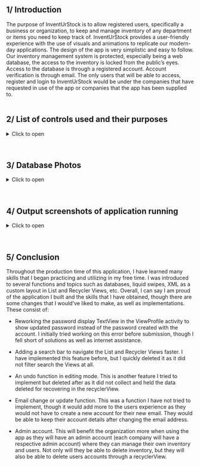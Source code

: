 ## 1/ Introduction
The purpose of InventUrStock is to allow registered users, specifically a business or organization, to keep and manage inventory of any department or items you need to keep track of. InventUrStock provides a user-friendly experience with the use of visuals and animations to replicate our modern-day applications. The design of the app is very simplistic and easy to follow. Our inventory management system is protected, especially being a web database, the access to the inventory is locked from the public’s eyes. Access to the database is through a registered account. Account verification is through email. The only users that will be able to access, register and login to InventUrStock would be under the companies that have requested in use of the app or companies that the app has been supplied to.
<br/><br/>


## 2/ List of controls used and their purposes
<details><summary>Click to open</summary><br/>
  
### &emsp; 2.1/ External controls and uses implemented into Android Studio
<details><summary>Click to open</summary>

<br/><br/>
_____________________________________________________________________________________________________________________
> recyclerView<br/>

Used to display the inventory, allows user to interact and items in
inventory. 
+ Used in (`ViewItemsEdit.java`)

<br/><br/>
_____________________________________________________________________________________________________________________
> Liquid Pager / Liquid Swipe<br/>

Used to display three (3) fragment activity that explains a few features about InventUrStock. 
+ Used in (`activity_main.xml`)

<br/><br/>
_____________________________________________________________________________________________________________________
> Kotlin to Java converter<br/>

Used with Liquid Pager to convert the functions from Kotlin to Java.

<br/><br/>
_____________________________________________________________________________________________________________________
> Floating Action Button<br/>

Used to have a small and stylish clickable button that will redirect you to the ViewItemsEdit activity to access edit mode for the inventory data.
+ Used in (`ViewItems`)
  
Used to redirect to the AddItems activity to add more inventory.
+ Used in (`ViewItemsEdit`)

<br/><br/>
_____________________________________________________________________________________________________________________
> Gif image<br/>

Used to give a stylish, modern, and movable splash activity.
+ Used in (`activity_main.xml`)

<br/><br/>
_____________________________________________________________________________________________________________________
> Firebase<br/>

Google's Firebase framework allows developers to create mobile and web apps.

<br/><br/>
_____________________________________________________________________________________________________________________
> Firebase Realtime Database<br/>

Used to have a location to store all user accounts and their details, as well as any inventory the users requested to keep stock of through the AddItems activity.

<br/><br/>
_____________________________________________________________________________________________________________________
> Firebase Authentication<br/>

Used to assist the user login, registration, and password change activities with their custom functions.
+ Used in (`RegisterPage.java`) (`LoginActivity.java`) (`ChangePassword.java`) (`ForgotPassword.java`)
</details><br/>

### &emsp; 2.2/ Internal controls and uses in Android Studio
<details><summary>Click to open</summary>

<br/><br/>
_____________________________________________________________________________________________________________________
> ProgressBar<br/>

Used to show duration of task initiated. 
+ Used in (`activity_login.xml`) (`activity_register_page.xml`) (`activity_change_password.xml`) (`activity_forgot_password.xml`)

<br/><br/>
_____________________________________________________________________________________________________________________
> ImageView<br/>

Used for fragment activity page indicator.
+ Used in (`fragment_on_boarding1.xml`) (`fragment_on_boarding2.xml`) (`fragment_on_boarding3.xml`)

<br/><br/>
_____________________________________________________________________________________________________________________
> TextView<br/>

Majority were used as animated backgrounds, either white or dark gray.
+ Used in (`All Activity xml’s`)
  
Used as titles in activities such as “InventUrStock” or “Registration”. 
+ Used in (`All Activity xml’s`)
  
Used to display information about InventUrStock. 
+ Used in (`fragment_on_boarding1.xml`) (`fragment_on_boarding2.xml`) (`fragment_on_boarding3.xml`)
  
Used for a user greeting when in the inventory menu. 
+ Used in (`activity_inventory_page.xml`)
</details>

</details><br/><br/>


## 3/ Database Photos

<details><summary>Click to open</summary><br/>

### &emsp; 3.1/ OPENED AND CLOSED NODES IN DATABASE
<details><summary>Click to open</summary><br/>

The Database was created to house all the data sent from the app. I split the data into 2 different categories using nodes `Inventory` and `Users`. Each node has child nodes that capture important information for the rest of the application to run off of.<br/>

Each record added is added under a `UID (Unique Identification Number)`, this is done to make sure no 2 records are ever the same.<br/>

> _____________________________________________________________________________________________________________________
  
> ![image](https://github.com/user-attachments/assets/9b59d162-ce28-4175-9093-988e1167f81e)

> _____________________________________________________________________________________________________________________

> Inventory captures these fields as illustrated in the above screenshot:
- `added_by`: User who added the record to the database.
- `barcode`: Barcode of the item.
- `category`: Category of item.
- `price`: Set price of the item.
- `product`: Full product name.

> Users captures these fields as illustrated in the above screenshot:
- `Uname`: Username of created account.
- `email`: Email associated with created account.
- `pass`: Password set for the account.

<br/>

</details>
  
### &emsp; 3.2/ ADDED ACCOUNT AND INVENTORY DATA
<details><summary>Click to open</summary><br/>

When a user creates an account, a new `UID` is then created and added under the appropriate node.<br/>

> _____________________________________________________________________________________________________________________

> ![image](https://github.com/user-attachments/assets/72208499-e007-4e29-b1ea-0cb8f1cd72b6)

<br/>

The same concept goes for added a new record to the inventory.<br/>

> ![image](https://github.com/user-attachments/assets/49baf31c-9a7d-448b-9689-e89794c9cf02)

> _____________________________________________________________________________________________________________________

<br/>

</details>

### &emsp; 3.3/ ACCOUNT AND INVENTORY DELETION
<details><summary>Click to open</summary><br/>

When a user chooses to delete an account, the `UID` tied to the account is then called from the database. Its used to ensure the correct account is being removed and no other.<br/>

> _____________________________________________________________________________________________________________________
  
> ![image](https://github.com/user-attachments/assets/09d105a3-a45e-4df8-81f8-4c478db39ec2)

<br/>

The same concept goes for deleting a record in inventory.<br/>

> ![image](https://github.com/user-attachments/assets/fd0e4b22-ddb3-4da8-ae59-200a8eff603f)

> _____________________________________________________________________________________________________________________

<br/>

</details>

### &emsp; 3.4/ INVENTORY OVERRITE
<details><summary>Click to open</summary><br/>

Data within the database can be overwritten if a password, email, record data is changed. This function utilizes the same `UID` concept as before with the account or record creation.<br/>

> _____________________________________________________________________________________________________________________
  
> ![image](https://github.com/user-attachments/assets/5a6e7d26-fcc8-4edf-8f59-edc8abb7e547)

> _____________________________________________________________________________________________________________________

<br/>

</details>

</details><br/><br/>


## 4/ Output screenshots of application running
<details><summary>Click to open</summary>
  
### &emsp; 4.1/ Splash screen start
<details><summary>Click to open</summary><br/>

![image](https://miro.medium.com/v2/resize:fit:2000/format:webp/1*WNv2vYX_vB2RA_O43Phrmw.gif)

I do not own this gif, if the original owner wishes for it to be taken down please reach out to my email: draymcfarlane@gmail.com<br/>

> _____________________________________________________________________________________________________________________

> ![image](https://github.com/user-attachments/assets/bf99be7c-0a43-4dca-b806-3d090723cb7b)

> _____________________________________________________________________________________________________________________

<br/>

</details>
  
### &emsp; 4.2/ Fragment liquid slider
<details><summary>Click to open</summary><br/>

Below is an example of how this functions from [geeksforgeeks](https://www.geeksforgeeks.org/liquid-swipe-animation-in-android/)

![image](https://media.geeksforgeeks.org/wp-content/uploads/20210301114737/LiquidSwipeAnimationinAndroid.gif)

> _____________________________________________________________________________________________________________________

What it looks like in the app, just provides basic information. I provided a skip button at the top right to bypass all the pages and take you straight to the login screen. There is a nifty page counter at the bottom left as well.<br/>
> ![image](https://github.com/user-attachments/assets/f6d369cb-eb4b-423c-87ee-ab3013dc2490)

<br/>

What each fragment looks like:<br/>
`fragment_on_boarding1.xml`<br/>
> ![image](https://github.com/user-attachments/assets/91f4703b-a45a-41e4-aee5-685f3f348f70)

`fragment_on_boarding2.xml`<br/>
> ![image](https://github.com/user-attachments/assets/40c88b2b-2b66-448e-a3ad-5110660f6ad0)

`fragment_on_boarding3.xml`<br/>
> ![image](https://github.com/user-attachments/assets/e2958a4b-a547-4a19-92b1-e485b4c5fcd5)

> _____________________________________________________________________________________________________________________

<br/>

</details>

### &emsp; 4.3/ Account registration
<details><summary>Click to open</summary><br/>

> _____________________________________________________________________________________________________________________

> ![image](https://github.com/user-attachments/assets/658e7b89-809b-4db3-9364-9c60fabea24b)

<br/><br/>

> ![image](https://github.com/user-attachments/assets/eedf34d3-242a-4c24-8a9e-9ed6f1738a53)

> _____________________________________________________________________________________________________________________

</details>

### &emsp; 4.4/ Email verification
<details><summary>Click to open</summary><br/>

> _____________________________________________________________________________________________________________________

> ![image](https://github.com/user-attachments/assets/e2094d86-48c3-45f1-80b0-ceb567f610ee)

> _____________________________________________________________________________________________________________________

### &emsp; &emsp; 4.4.1/ Email sent
<details><summary>Click to open</summary><br/>

> _____________________________________________________________________________________________________________________

> ![image](https://github.com/user-attachments/assets/85df95fc-196a-44e8-8d87-55b8dccabf8a)

> _____________________________________________________________________________________________________________________

</details>

### &emsp; &emsp; 4.4.2/ After clicking on link
<details><summary>Click to open</summary><br/>

> _____________________________________________________________________________________________________________________

> ![image](https://github.com/user-attachments/assets/808dfcd1-ba8d-47df-8d67-1ee5120beb02)

> _____________________________________________________________________________________________________________________

</details><br/><br/>

</details>

### &emsp; 4.5/ Inventory menu
<details><summary>Click to open</summary><br/>
  
> _____________________________________________________________________________________________________________________

> ![image](https://github.com/user-attachments/assets/5a9c96fd-c5e1-43c5-9a1e-117fa9cb95ea)

> _____________________________________________________________________________________________________________________

</details>

### &emsp; 4.6/ Viewing the profile
<details><summary>Click to open</summary><br/>

> _____________________________________________________________________________________________________________________

> ![image](https://github.com/user-attachments/assets/d3dce926-2a58-4f07-8c61-72d1116a1dda)

> _____________________________________________________________________________________________________________________

</details>

### &emsp; 4.7/ Returned to the menu, add new items
<details><summary>Click to open</summary><br/>

> _____________________________________________________________________________________________________________________

> ![image](https://github.com/user-attachments/assets/430ec289-a2c4-42bd-8a65-75c947d314d7)

<br/><br/>

> ![image](https://github.com/user-attachments/assets/a4642f64-77e1-4365-9ad3-816eb257bc3f)

> _____________________________________________________________________________________________________________________

</details>

### &emsp; 4.8/ Viewing all items
<details><summary>Click to open</summary><br/>

> _____________________________________________________________________________________________________________________

> ![image](https://github.com/user-attachments/assets/4a411ae1-c338-43eb-a816-7ad41c7ac636)

> _____________________________________________________________________________________________________________________

</details>

### &emsp; 4.9/ Deleting new addition, accessed by clicking edit button at the bottom right
<details><summary>Click to open</summary><br/>

> _____________________________________________________________________________________________________________________

> ![image](https://github.com/user-attachments/assets/879112be-f1ff-4e10-9861-e1dfd7185882)

> _____________________________________________________________________________________________________________________

</details>

### &emsp; 4.10/ Exit edit mode button returns to previous activity displaying a non-interactable List View
<details><summary>Click to open</summary><br/>

> _____________________________________________________________________________________________________________________

> ![image](https://github.com/user-attachments/assets/879fb574-bc1e-4bd3-b109-001920a8265b)

> _____________________________________________________________________________________________________________________

</details>

### &emsp; 4.11/ Adding new data, accessed by clicking plus button at the bottom right in edit activity
<details><summary>Click to open</summary><br/>

> _____________________________________________________________________________________________________________________

> ![image](https://github.com/user-attachments/assets/eeb9c29f-5043-4684-998d-d37363f2b983)

> _____________________________________________________________________________________________________________________

</details>

### &emsp; 4.12/ Change / Forgot Password 
<details><summary>Click to open</summary><br/>
Both activities are practically the same. Only difference is when clicking the return to menu button, one returns you to your account display (Change Password since you are already in the account), and the other returns you to login (Forgot Password since you are not in the account). I could have set it to one activity controlling the password reset, though in the case of the user logged in accidently clicking it, they would not want to be logged out just trying to return to their account display<br/>

> _____________________________________________________________________________________________________________________

> ![image](https://github.com/user-attachments/assets/c547694d-8d60-47bb-a424-faef212ab646)

<br/><br/>

> ![image](https://github.com/user-attachments/assets/ef74b03e-2143-4349-8ad2-4a94189e3e86)

> _____________________________________________________________________________________________________________________

</details>
 
### &emsp; 4.13/ Email sent
<details><summary>Click to open</summary><br/>

> _____________________________________________________________________________________________________________________

> ![image](https://github.com/user-attachments/assets/c18d24d8-1909-41ed-91b0-53977898377f)

> _____________________________________________________________________________________________________________________

</details>

### &emsp; 4.14/ After clicking link
<details><summary>Click to open</summary><br/>
Sadly, a limitation with Firebase is that their password strength reset conditions don't seem to be configurable. That said, the minimum length requirement is only 6<br/>
  
> _____________________________________________________________________________________________________________________

> ![image](https://github.com/user-attachments/assets/49f0f5e0-7abc-428b-8b28-551140be5371)

<br/><br/>

> ![image](https://github.com/user-attachments/assets/b797712a-5954-49b1-8768-a21d15600687)

> _____________________________________________________________________________________________________________________

</details>

### &emsp; 4.15/ Old pass no longer works
<details><summary>Click to open</summary><br/>

> _____________________________________________________________________________________________________________________

> ![image](https://github.com/user-attachments/assets/4b2788c1-9fd1-4243-b283-b542f5c1561e)

> _____________________________________________________________________________________________________________________

</details>

### &emsp; 4.16/ New pass
<details><summary>Click to open</summary><br/>

> _____________________________________________________________________________________________________________________

> ![image](https://github.com/user-attachments/assets/83ddd5d4-b70d-4d13-95e5-76116d2c577d)

<br/><br/>

> ![image](https://github.com/user-attachments/assets/75be070e-7901-4fa5-a646-c3ab5f89a824)

> _____________________________________________________________________________________________________________________

</details>

### &emsp; 4.17/ Account deleting
<details><summary>Click to open</summary><br/>

> _____________________________________________________________________________________________________________________

> ![image](https://github.com/user-attachments/assets/29fcdb0f-5a07-42f8-8395-3bdd2a0127d0)

<br/><br/>

> ![image](https://github.com/user-attachments/assets/3e85483a-36df-4123-991b-6bfb9a73fc08)

> _____________________________________________________________________________________________________________________

</details>

### &emsp; 4.18/ Data can be displayed showing which user in the company entered it
<details><summary>Click to open</summary><br/>

> _____________________________________________________________________________________________________________________

> ![image](https://github.com/user-attachments/assets/8849527b-fecc-4061-8a89-69b85a610b92)

> _____________________________________________________________________________________________________________________

</details>

</details><br/><br/>


## 5/ Conclusion

Throughout the production time of this application, I have learned many skills that I began practicing and utilizing in my free time. I was introduced to several functions and topics such as databases, liquid swipes, XML as a custom layout in List and Recycler Views, etc. Overall, I can say I am proud of the application I built and the skills that I have obtained, though there are some changes that I would've liked to make, as well as implementations. These consist of:


-	Reworking the password display TextView in the ViewProfile activity to show updated password instead of the password created with the account. I initially tried working on this error before submission, though I fell short of solutions as well as internet assistance.

-	Adding a search bar to navigate the List and Recycler Views faster. I have implemented this feature before, but I quickly deleted it as it did not filter search the Views at all.

-	An undo function in editing mode. This is another feature I tried to implement but deleted after as it did not collect and held the data deleted for recovering in the recyclerView.

-	Email change or update function. This was a function I have not tried to implement, though it would add more to the users experience as they would not have to create a new account for their new email. They would be able to keep their account details after changing the email address.

-	Admin account. This will benefit the organization more when using the app as they will have an admin account (each company will have a respective admin account) where they can manage their own inventory and users. Not only will they be able to delete inventory, but they will also be able to delete users accounts through a recyclerView.
